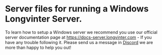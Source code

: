 # Server files for running a Windows Longvinter Server.

To learn how to setup a Windows server we recommend you use our official server documentation page at https://docs-server.longvinter.com - If you have any trouble following it. Please send us a message in [Discord](https://discord.gg/longvinter) we are more than happy to help you out!